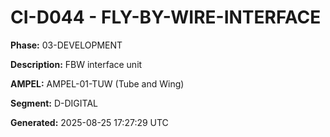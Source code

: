 # CI-D044 - FLY-BY-WIRE-INTERFACE

**Phase:** 03-DEVELOPMENT

**Description:** FBW interface unit

**AMPEL:** AMPEL-01-TUW (Tube and Wing)

**Segment:** D-DIGITAL

**Generated:** 2025-08-25 17:27:29 UTC

